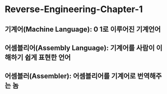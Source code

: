 # Reverse-Engineering-Chapter-1

## 기계어(Machine Language): 0 1로 이루어진 기계언어
## 어셈블리어(Assembly Language): 기계어를 사람이 이해하기 쉽게 표현한 언어
## 어셈블러(Assembler): 어셈블리어를 기계어로 번역해주는 놈
